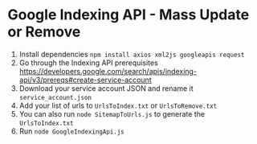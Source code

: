 # Google Indexing API - Mass Update or Remove

1. Install dependencies `npm install axios xml2js googleapis request`
2. Go through the Indexing API prerequisites https://developers.google.com/search/apis/indexing-api/v3/prereqs#create-service-account
3. Download your service account JSON and rename it `service_account.json`
4. Add your list of urls to `UrlsToIndex.txt` or `UrlsToRemove.txt`
5. You can also run `node SitemapToUrls.js` to generate the `UrlsToIndex.txt`
6. Run `node GoogleIndexingApi.js`
